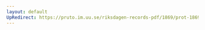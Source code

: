```yaml
---
layout: default
UpRedirect: https://pruto.im.uu.se/riksdagen-records-pdf/1869/prot-1869--ak--121.pdf
---
```

